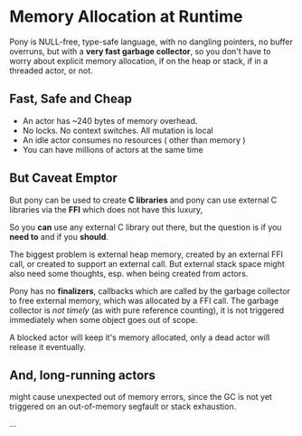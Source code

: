 # Memory Allocation at Runtime

Pony is NULL-free, type-safe language, with no dangling pointers, no
buffer overruns, but with a **very fast garbage collector**, so you
don't have to worry about explicit memory allocation, if on the heap
or stack, if in a threaded actor, or not.

## Fast, Safe and Cheap

* An actor has ~240 bytes of memory overhead.
* No locks. No context switches. All mutation is local
* An idle actor consumes no resources ( other than memory )
* You can have millions of actors at the same time

## But Caveat Emptor

But pony can be used to create **C libraries** and pony can use
external C libraries via the **FFI** which does not have this luxury,

So you **can** use any external C library out there, but the question is if
you **need to** and if you **should**.

The biggest problem is external heap memory, created by an external
FFI call, or created to support an external call. But external stack
space might also need some thoughts, esp. when being created from
actors.

Pony has no **finalizers**, callbacks which are called by the garbage
collector to free external memory, which was allocated by a FFI call.
The garbage collector is _not timely_ (as with pure reference
counting), it is not triggered immediately when some object goes out
of scope.

A blocked actor will keep it's memory allocated, only a dead actor
will release it eventually.

## And, long-running actors

might cause unexpected out of memory errors, since the GC is not yet triggered 
on an out-of-memory segfault or stack exhaustion.

...
